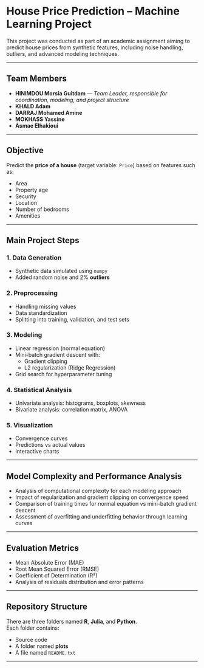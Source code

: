 #  House Price Prediction – Machine Learning Project

This project was conducted as part of an academic assignment aiming to predict house prices from synthetic features, including noise handling, outliers, and advanced modeling techniques.

---

## Team Members

- **HINIMDOU Morsia Guitdam** — *Team Leader, responsible for coordination, modeling, and project structure*  
- **KHALD Adam**  
- **DARRAJ Mohamed Amine**  
- **MOKHASS Yassine**  
- **Asmae Elhakioui**

---

##  Objective

Predict the **price of a house** (target variable: `Price`) based on features such as:

- Area  
- Property age  
- Security  
- Location  
- Number of bedrooms  
- Amenities

---

##  Main Project Steps

### 1. Data Generation
- Synthetic data simulated using `numpy`  
- Added random noise and 2% **outliers**

### 2. Preprocessing
- Handling missing values  
- Data standardization  
- Splitting into training, validation, and test sets

### 3. Modeling
- Linear regression (normal equation)  
- Mini-batch gradient descent with:  
  - Gradient clipping  
  - L2 regularization (Ridge Regression)  
- Grid search for hyperparameter tuning

### 4. Statistical Analysis
- Univariate analysis: histograms, boxplots, skewness  
- Bivariate analysis: correlation matrix, ANOVA

### 5. Visualization
- Convergence curves  
- Predictions vs actual values  
- Interactive charts

---

## Model Complexity and Performance Analysis

- Analysis of computational complexity for each modeling approach  
- Impact of regularization and gradient clipping on convergence speed  
- Comparison of training times for normal equation vs mini-batch gradient descent  
- Assessment of overfitting and underfitting behavior through learning curves

---

##  Evaluation Metrics

- Mean Absolute Error (MAE)  
- Root Mean Squared Error (RMSE)  
- Coefficient of Determination (R²)  
- Analysis of residuals distribution and error patterns

---

## Repository Structure

There are three folders named **R**, **Julia**, and **Python**.  
Each folder contains:  
- Source code  
- A folder named **plots**  
- A file named `README.txt`

---
